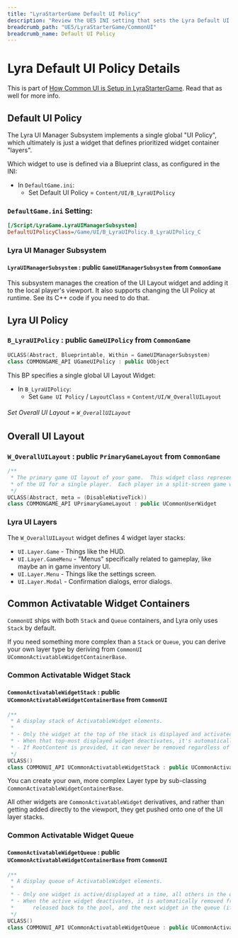 ```yaml
---
title: "LyraStarterGame Default UI Policy"
description: "Review the UE5 INI setting that sets the Lyra Default UI Policy and the default settings configured there"
breadcrumb_path: "UE5/LyraStarterGame/CommonUI"
breadcrumb_name: Default UI Policy
---
```



# Lyra Default UI Policy Details

This is part of [How Common UI is Setup in LyraStarterGame](./).
Read that as well for more info.


## Default UI Policy

The Lyra UI Manager Subsystem implements a single global "UI Policy",
which ultimately is just a widget that defines prioritized widget container "layers".

Which widget to use is defined via a Blueprint class, as configured in the INI:

- In `DefaultGame.ini`:
    - Set Default UI Policy = `Content/UI/B_LyraUIPolicy`

### `DefaultGame.ini` Setting:

```ini
[/Script/LyraGame.LyraUIManagerSubsystem]
DefaultUIPolicyClass=/Game/UI/B_LyraUIPolicy.B_LyraUIPolicy_C
```

### Lyra UI Manager Subsystem

#### `LyraUIManagerSubsystem` : public `GameUIManagerSubsystem` from `CommonGame`

This subsystem manages the creation of the UI Layout widget and
adding it to the local player's viewport.
It also supports changing the UI Policy at runtime.
See its C++ code if you need to do that.


## Lyra UI Policy
### `B_LyraUIPolicy` : public `GameUIPolicy` from `CommonGame`

```c++
UCLASS(Abstract, Blueprintable, Within = GameUIManagerSubsystem)
class COMMONGAME_API UGameUIPolicy : public UObject
```

This BP specifies a single global UI Layout Widget:

- In `B_LyraUIPolicy`:
  - Set `Game UI Policy` / `LayoutClass` = `Content/UI/W_OverallUILayout`

###### Set Overall UI Layout = `W_OverallUILayout`


## Overall UI Layout
### `W_OverallUILayout` : public `PrimaryGameLayout` from `CommonGame`

```c++
/**
 * The primary game UI layout of your game.  This widget class represents how to layout, push and display all layers
 * of the UI for a single player.  Each player in a split-screen game will receive their own primary game layout.
 */
UCLASS(Abstract, meta = (DisableNativeTick))
class COMMONGAME_API UPrimaryGameLayout : public UCommonUserWidget
```

### Lyra UI Layers

The `W_OverallUILayout` widget defines 4 widget layer stacks:

- `UI.Layer.Game` - Things like the HUD.
- `UI.Layer.GameMenu` - "Menus" specifically related to gameplay, like maybe an in game inventory UI.
- `UI.Layer.Menu` - Things like the settings screen.
- `UI.Layer.Modal` - Confirmation dialogs, error dialogs.

## Common Activatable Widget Containers

`CommonUI` ships with both `Stack` and `Queue` containers,
and Lyra only uses `Stack` by default.

If you need something more complex than a `Stack` or `Queue`, you can derive
your own layer type by deriving from
`CommonUI` `UCommonActivatableWidgetContainerBase`.

### Common Activatable Widget Stack
#### `CommonActivatableWidgetStack` : public `UCommonActivatableWidgetContainerBase` from `CommonUI`
```c++
/** 
 * A display stack of ActivatableWidget elements. 
 * 
 * - Only the widget at the top of the stack is displayed and activated. All others are deactivated.
 * - When that top-most displayed widget deactivates, it's automatically removed and the preceding entry is displayed/activated.
 * - If RootContent is provided, it can never be removed regardless of activation state
 */
UCLASS()
class COMMONUI_API UCommonActivatableWidgetStack : public UCommonActivatableWidgetContainerBase
```

You can create your own, more complex Layer type by sub-classing
`CommonActivatableWidgetContainerBase`.

All other widgets are `CommonActivatableWidget` derivatives, and rather than getting
added directly to the viewport, they get pushed onto one of the UI layer stacks.

### Common Activatable Widget Queue
#### `CommonActivatableWidgetQueue` : public `UCommonActivatableWidgetContainerBase` from `CommonUI`
```c++
/** 
 * A display queue of ActivatableWidget elements. 
 *
 * - Only one widget is active/displayed at a time, all others in the queue are deactivated.
 * - When the active widget deactivates, it is automatically removed from the widget, 
 *		released back to the pool, and the next widget in the queue (if any) is displayed
 */
UCLASS()
class COMMONUI_API UCommonActivatableWidgetQueue : public UCommonActivatableWidgetContainerBase
```
